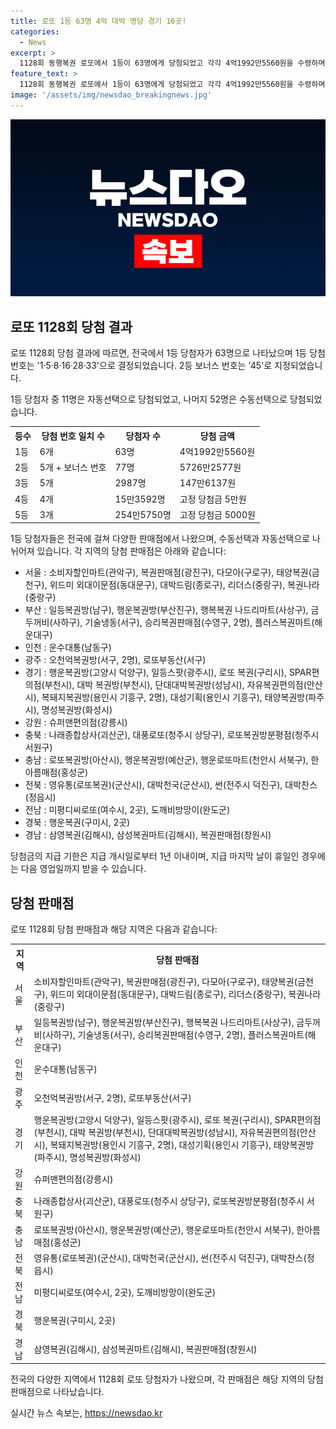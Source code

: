 ```yaml
---
title: 로또 1등 63명 4억 대박 명당 경기 16곳!
categories:
  - News
excerpt: >
  1128회 동행복권 로또에서 1등이 63명에게 당첨되었고 각각 4억1992만5560원을 수령하며, 2등은 77명, 3등은 2987명이다. 당첨 판매점에는 서울, 부산, 경기, 인천, 광주, 강원, 충북, 충남, 전북, 전남, 경북, 경남 등 전국에서 나타났다. 1등 당첨자들 중 11명은 자동선택, 52명은 수동선택이었다. 당첨금 지급 기한은 1년 이내이며, 지급 마지막 날이 휴일이면 다음 영업일까지 받을 수 있다.
feature_text: >
  1128회 동행복권 로또에서 1등이 63명에게 당첨되었고 각각 4억1992만5560원을 수령하며, 2등은 77명, 3등은 2987명이다. 당첨 판매점에는 서울, 부산, 경기, 인천, 광주, 강원, 충북, 충남, 전북, 전남, 경북, 경남 등 전국에서 나타났다. 1등 당첨자들 중 11명은 자동선택, 52명은 수동선택이었다. 당첨금 지급 기한은 1년 이내이며, 지급 마지막 날이 휴일이면 다음 영업일까지 받을 수 있다.
image: '/assets/img/newsdao_breakingnews.jpg'
---
```


<p><img src="/assets/img/newsdao_breakingnews.jpg" alt="flaretime 속보" /></p>

<h2 data-ke-size="size26">로또 1128회 당첨 결과</h2>

<p data-ke-size="size16">로또 1128회 당첨 결과에 따르면, 전국에서 1등 당첨자가 63명으로 나타났으며 1등 당첨 번호는 '1·5·8·16·28·33'으로 결정되었습니다. 2등 보너스 번호는 '45'로 지정되었습니다.</p>

<p data-ke-size="size16">1등 당첨자 중 11명은 자동선택으로 당첨되었고, 나머지 52명은 수동선택으로 당첨되었습니다.</p>

<table>
    <tr>
        <th>등수</th>
        <th>당첨 번호 일치 수</th>
        <th>당첨자 수</th>
        <th>당첨 금액</th>
    </tr>
    <tr>
        <td>1등</td>
        <td>6개</td>
        <td>63명</td>
        <td>4억1992만5560원</td>
    </tr>
    <tr>
        <td>2등</td>
        <td>5개 + 보너스 번호</td>
        <td>77명</td>
        <td>5726만2577원</td>
    </tr>
    <tr>
        <td>3등</td>
        <td>5개</td>
        <td>2987명</td>
        <td>147만6137원</td>
    </tr>
    <tr>
        <td>4등</td>
        <td>4개</td>
        <td>15만3592명</td>
        <td>고정 당첨금 5만원</td>
    </tr>
    <tr>
        <td>5등</td>
        <td>3개</td>
        <td>254만5750명</td>
        <td>고정 당첨금 5000원</td>
    </tr>
</table>

<p data-ke-size="size16">1등 당첨자들은 전국에 걸쳐 다양한 판매점에서 나왔으며, 수동선택과 자동선택으로 나뉘어져 있습니다. 각 지역의 당첨 판매점은 아래와 같습니다:</p>

<ul>
    <li>서울 : 소비자할인마트(관악구), 복권판매점(광진구), 다모아(구로구), 태양복권(금천구), 위드미 외대이문점(동대문구), 대박드림(종로구), 리더스(중랑구), 복권나라(중랑구)</li>
    <li>부산 : 일등복권방(남구), 행운복권방(부산진구), 행복복권 나드리마트(사상구), 금두꺼비(사하구), 기술냉동(서구), 승리복권판매점(수영구, 2명), 플러스복권마트(해운대구)</li>
    <li>인천 : 운수대통(남동구)</li>
    <li>광주 : 오천억복권방(서구, 2명), 로또부동산(서구)</li>
    <li>경기 : 행운복권방(고양시 덕양구), 일등스팟(광주시), 로또 복권(구리시), SPAR편의점(부천시), 대박 복권방(부천시), 단대대박복권방(성남시), 자유복권편의점(안산시), 복돼지복권방(용인시 기흥구, 2명), 대성기획(용인시 기흥구), 태양복권방(파주시), 명성복권방(화성시)</li>
    <li>강원 : 슈퍼맨편의점(강릉시)</li>
    <li>충북 : 나래종합상사(괴산군), 대풍로또(청주시 상당구), 로또복권방분평점(청주시 서원구)</li>
    <li>충남 : 로또복권방(아산시), 행운복권방(예산군), 행운로또마트(천안시 서북구), 한아름매점(홍성군)</li>
    <li>전북 : 영유통(로또복권)(군산시), 대박천국(군산시), 썬(전주시 덕진구), 대박찬스(정읍시)</li>
    <li>전남 : 미평디씨로또(여수시, 2곳), 도깨비방망이(완도군)</li>
    <li>경북 : 행운복권(구미시, 2곳)</li>
    <li>경남 : 삼영복권(김해시), 삼성복권마트(김해시), 복권판매점(창원시)</li>
</ul>

<p data-ke-size="size16">당첨금의 지급 기한은 지급 개시일로부터 1년 이내이며, 지급 마지막 날이 휴일인 경우에는 다음 영업일까지 받을 수 있습니다.</p>

<h2 data-ke-size="size26">당첨 판매점</h2>

<p data-ke-size="size16">로또 1128회 당첨 판매점과 해당 지역은 다음과 같습니다:</p>

<table>
    <tr>
        <th>지역</th>
        <th>당첨 판매점</th>
    </tr>
    <tr>
        <td>서울</td>
        <td>소비자할인마트(관악구), 복권판매점(광진구), 다모아(구로구), 태양복권(금천구), 위드미 외대이문점(동대문구), 대박드림(종로구), 리더스(중랑구), 복권나라(중랑구)</td>
    </tr>
    <tr>
        <td>부산</td>
        <td>일등복권방(남구), 행운복권방(부산진구), 행복복권 나드리마트(사상구), 금두꺼비(사하구), 기술냉동(서구), 승리복권판매점(수영구, 2명), 플러스복권마트(해운대구)</td>
    </tr>
    <tr>
        <td>인천</td>
        <td>운수대통(남동구)</td>
    </tr>
    <tr>
        <td>광주</td>
        <td>오천억복권방(서구, 2명), 로또부동산(서구)</td>
    </tr>
    <tr>
        <td>경기</td>
        <td>행운복권방(고양시 덕양구), 일등스팟(광주시), 로또 복권(구리시), SPAR편의점(부천시), 대박 복권방(부천시), 단대대박복권방(성남시), 자유복권편의점(안산시), 복돼지복권방(용인시 기흥구, 2명), 대성기획(용인시 기흥구), 태양복권방(파주시), 명성복권방(화성시)</td>
    </tr>
    <tr>
        <td>강원</td>
        <td>슈퍼맨편의점(강릉시)</td>
    </tr>
    <tr>
        <td>충북</td>
        <td>나래종합상사(괴산군), 대풍로또(청주시 상당구), 로또복권방분평점(청주시 서원구)</td>
    </tr>
    <tr>
        <td>충남</td>
        <td>로또복권방(아산시), 행운복권방(예산군), 행운로또마트(천안시 서북구), 한아름매점(홍성군)</td>
    </tr>
    <tr>
        <td>전북</td>
        <td>영유통(로또복권)(군산시), 대박천국(군산시), 썬(전주시 덕진구), 대박찬스(정읍시)</td>
    </tr>
    <tr>
        <td>전남</td>
        <td>미평디씨로또(여수시, 2곳), 도깨비방망이(완도군)</td>
    </tr>
    <tr>
        <td>경북</td>
        <td>행운복권(구미시, 2곳)</td>
    </tr>
    <tr>
        <td>경남</td>
        <td>삼영복권(김해시), 삼성복권마트(김해시), 복권판매점(창원시)</td>
    </tr>
</table>

<p data-ke-size="size16">전국의 다양한 지역에서 1128회 로또 당첨자가 나왔으며, 각 판매점은 해당 지역의 당첨 판매점으로 나타났습니다.</p>
실시간 뉴스 속보는, <a href="https://newsdao.kr" rel="dofollow">https://newsdao.kr</a>


